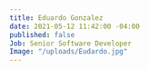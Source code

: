 ```yaml
---
title: Eduardo Gonzalez
date: 2021-05-12 11:42:00 -04:00
published: false
Job: Senior Software Developer
Image: "/uploads/Eudardo.jpg"
---
```


